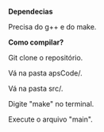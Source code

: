 **Dependecias**

Precisa do g++ e do make.

**Como compilar?**

Git clone o repositório.

Vá na pasta apsCode/.

Vá na pasta src/.

Digite "make" no terminal.

Execute o arquivo "main".

